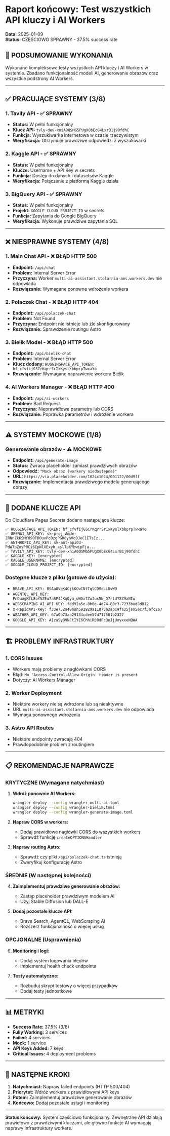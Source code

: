 # Raport końcowy: Test wszystkich API kluczy i AI Workers

**Data:** 2025-01-09  
**Status:** CZĘŚCIOWO SPRAWNY - 37.5% success rate

## 🎯 PODSUMOWANIE WYKONANIA

Wykonano kompleksowe testy wszystkich API kluczy i AI Workers w systemie. Zbadano funkcjonalność modeli AI, generowanie obrazów oraz wszystkie podstrony AI Workers.

---

## ✅ PRACUJĄCE SYSTEMY (3/8)

### 1. **Tavily API** - ✅ SPRAWNY
- **Status:** W pełni funkcjonalny
- **Klucz API:** `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`
- **Funkcja:** Wyszukiwarka internetowa w czasie rzeczywistym
- **Weryfikacja:** Otrzymuje prawdziwe odpowiedzi z wyszukiwarki

### 2. **Kaggle API** - ✅ SPRAWNY
- **Status:** W pełni funkcjonalny
- **Klucze:** Username + API Key w secrets
- **Funkcja:** Dostęp do danych i datasetsów Kaggle
- **Weryfikacja:** Połączenie z platformą Kaggle działa

### 3. **BigQuery API** - ✅ SPRAWNY
- **Status:** W pełni funkcjonalny
- **Projekt:** `GOOGLE_CLOUD_PROJECT_ID` w secrets
- **Funkcja:** Zapytania do Google BigQuery
- **Weryfikacja:** Wykonuje prawdziwe zapytania SQL

---

## ❌ NIESPRAWNE SYSTEMY (4/8)

### 1. **Main Chat API** - ❌ BŁĄD HTTP 500
- **Endpoint:** `/api/chat`
- **Problem:** Internal Server Error
- **Przyczyna:** Worker `multi-ai-assistant.stolarnia-ams.workers.dev` nie odpowiada
- **Rozwiązanie:** Wymagane ponowne wdrożenie workera

### 2. **Polaczek Chat** - ❌ BŁĄD HTTP 404
- **Endpoint:** `/api/polaczek-chat`
- **Problem:** Not Found
- **Przyczyna:** Endpoint nie istnieje lub źle skonfigurowany
- **Rozwiązanie:** Sprawdzenie routingu Astro

### 3. **Bielik Model** - ❌ BŁĄD HTTP 500
- **Endpoint:** `/api/bielik-chat`
- **Problem:** Internal Server Error
- **Klucz dodany:** `HUGGINGFACE_API_TOKEN: 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`
- **Rozwiązanie:** Wymagane naprawienie workera Bielik

### 4. **AI Workers Manager** - ❌ BŁĄD HTTP 400
- **Endpoint:** `/api/ai-workers`
- **Problem:** Bad Request
- **Przyczyna:** Nieprawidłowe parametry lub CORS
- **Rozwiązanie:** Poprawka parametrów i wdrożenie workera

---

## ⚠️ SYSTEMY MOCKOWE (1/8)

### **Generowanie obrazów** - ⚠️ MOCKOWE
- **Endpoint:** `/api/generate-image`
- **Status:** Zwraca placeholder zamiast prawdziwych obrazów
- **Odpowiedź:** `"Mock obraz (workery niedostępne)"`
- **URL:** `https://via.placeholder.com/1024x1024/001122/00d9ff`
- **Rozwiązanie:** Implementacja prawdziwego modelu generującego obrazy

---

## 🔑 DODANE KLUCZE API

Do Cloudflare Pages Secrets dodano następujące klucze:

```
✅ HUGGINGFACE_API_TOKEN: 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
✅ OPENAI_API_KEY: sk-proj-AmUe-ZRNnZk6SMf09OTDOuvPcDzgPGR8yhVc0JeC1ETsIz...
✅ ANTHROPIC_API_KEY: sk-ant-api03-PdWTpZosP0Ci6IpNlXExyh_aslTpXYbwipFja...
✅ TAVILY_API_KEY: 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
✅ KAGGLE_KEY: [encrypted]
✅ KAGGLE_USERNAME: [encrypted]
✅ GOOGLE_CLOUD_PROJECT_ID: [encrypted]
```

### Dostępne klucze z pliku (gotowe do użycia):
- `BRAVE_API_KEY: BSAa8VqK4CjkKCwCNtTqlCDMcLLDvWD`
- `AGENTQL_API_KEY: PnDuagKfL8oY5ZEu7aSP4JKqQya_uWGx7ZwIux5N_D7rtUY8Z9aNIw`
- `WEBSCRAPING_AI_API_KEY: fdd92a5e-8b0e-4d74-80c3-7233bad8d812`
- `X-RapidAPI-Key: f33e752a48msh592929a11875a3ap19fa35jsn5ac7f5afc267`
- `WEATHER_API_KEY: 67a0b73aa29134cdee57d717501b2327`
- `GOOGLE_API_KEY: AIzaSyB9NCtIYE6ChhiR00dFcQuJjUoyxxeNQWA`

---

## 🏗️ PROBLEMY INFRASTRUKTURY

### 1. **CORS Issues**
- Workers mają problemy z nagłówkami CORS
- Błąd: `No 'Access-Control-Allow-Origin' header is present`
- Dotyczy: AI Workers Manager

### 2. **Worker Deployment**
- Niektóre workery nie są wdrożone lub są nieaktywne
- URL `multi-ai-assistant.stolarnia-ams.workers.dev` nie odpowiada
- Wymaga ponownego wdrożenia

### 3. **Astro API Routes**
- Niektóre endpointy zwracają 404
- Prawdopodobnie problem z routingiem

---

## 📋 REKOMENDACJE NAPRAWCZE

### KRYTYCZNE (Wymagane natychmiast)
1. **Wdróż ponownie AI Workers:**
   ```bash
   wrangler deploy --config wrangler-multi-ai.toml
   wrangler deploy --config wrangler-bielik.toml
   wrangler deploy --config wrangler-generate-image.toml
   ```

2. **Napraw CORS w workers:**
   - Dodaj prawidłowe nagłówki CORS do wszystkich workers
   - Sprawdź funkcję `createOPTIONSHandler`

3. **Napraw routing Astro:**
   - Sprawdź czy pliki `/api/polaczek-chat.ts` istnieją
   - Zweryfikuj konfigurację Astro

### ŚREDNIE (W następnej kolejności)
4. **Zaimplementuj prawdziwe generowanie obrazów:**
   - Zastąp placeholder prawdziwym modelem AI
   - Użyj Stable Diffusion lub DALL-E

5. **Dodaj pozostałe klucze API:**
   - Brave Search, AgentQL, WebScraping AI
   - Rozszerz funkcjonalność o więcej usług

### OPCJONALNE (Usprawnienia)
6. **Monitoring i logi:**
   - Dodaj system logowania błędów
   - Implementuj health check endpoints

7. **Testy automatyczne:**
   - Rozbuduj skrypt testowy o więcej przypadków
   - Dodaj testy jednostkowe

---

## 📊 METRYKI

- **Success Rate:** 37.5% (3/8)
- **Fully Working:** 3 services
- **Failed:** 4 services  
- **Mock:** 1 service
- **API Keys Added:** 7 keys
- **Critical Issues:** 4 deployment problems

---

## 🎯 NASTĘPNE KROKI

1. **Natychmiast:** Napraw failed endpoints (HTTP 500/404)
2. **Priorytet:** Wdróż workers z prawidłowymi API keys
3. **Potem:** Zaimplementuj prawdziwe generowanie obrazów
4. **Końcowo:** Dodaj pozostałe usługi i monitoring

---

**Status końcowy:** System częściowo funkcjonalny. Zewnętrzne API działają prawidłowo z prawdziwymi kluczami, ale główne funkcje AI wymagają naprawy infrastruktury workers.
